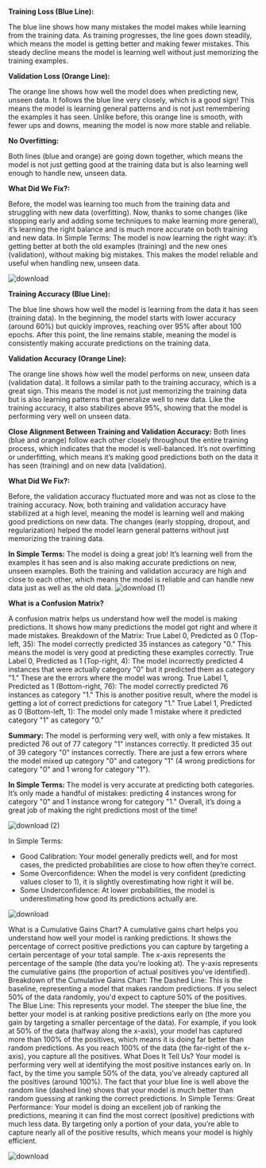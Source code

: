 **Training Loss (Blue Line):**

The blue line shows how many mistakes the model makes while learning from the training data.
As training progresses, the line goes down steadily, which means the model is getting better and making fewer mistakes.
This steady decline means the model is learning well without just memorizing the training examples.

**Validation Loss (Orange Line):**

The orange line shows how well the model does when predicting new, unseen data.
It follows the blue line very closely, which is a good sign! This means the model is learning general patterns and is not just remembering the examples it has seen.
Unlike before, this orange line is smooth, with fewer ups and downs, meaning the model is now more stable and reliable.

**No Overfitting:**

Both lines (blue and orange) are going down together, which means the model is not just getting good at the training data but is also learning well enough to handle new, unseen data.

**What Did We Fix?:** 

Before, the model was learning too much from the training data and struggling with new data (overfitting). Now, thanks to some changes (like stopping early and adding some techniques to make learning more general), it’s learning the right balance and is much more accurate on both training and new data.
In Simple Terms:
The model is now learning the right way: it’s getting better at both the old examples (training) and the new ones (validation), without making big mistakes. This makes the model reliable and useful when handling new, unseen data.

![download](https://github.com/user-attachments/assets/9c919eb9-6ded-4691-bcfd-9da9a5a3f42c)

**Training Accuracy (Blue Line):**

The blue line shows how well the model is learning from the data it has seen (training data).
In the beginning, the model starts with lower accuracy (around 60%) but quickly improves, reaching over 95% after about 100 epochs.
After this point, the line remains stable, meaning the model is consistently making accurate predictions on the training data.

**Validation Accuracy (Orange Line):**

The orange line shows how well the model performs on new, unseen data (validation data).
It follows a similar path to the training accuracy, which is a great sign. This means the model is not just memorizing the training data but is also learning patterns that generalize well to new data.
Like the training accuracy, it also stabilizes above 95%, showing that the model is performing very well on unseen data.

**Close Alignment Between Training and Validation Accuracy:**
Both lines (blue and orange) follow each other closely throughout the entire training process, which indicates that the model is well-balanced. It’s not overfitting or underfitting, which means it’s making good predictions both on the data it has seen (training) and on new data (validation).

**What Did We Fix?:**

Before, the validation accuracy fluctuated more and was not as close to the training accuracy. Now, both training and validation accuracy have stabilized at a high level, meaning the model is learning well and making good predictions on new data.
The changes (early stopping, dropout, and regularization) helped the model learn general patterns without just memorizing the training data.

**In Simple Terms:**
The model is doing a great job! It’s learning well from the examples it has seen and is also making accurate predictions on new, unseen examples. Both the training and validation accuracy are high and close to each other, which means the model is reliable and can handle new data just as well as the old data.
![download (1)](https://github.com/user-attachments/assets/5880e4a9-8b39-4c2d-9c11-6be5bb649e69)


**What is a Confusion Matrix?**

A confusion matrix helps us understand how well the model is making predictions. It shows how many predictions the model got right and where it made mistakes.
Breakdown of the Matrix:
True Label 0, Predicted as 0 (Top-left, 35): The model correctly predicted 35 instances as category "0." This means the model is very good at predicting these examples correctly.
True Label 0, Predicted as 1 (Top-right, 4): The model incorrectly predicted 4 instances that were actually category "0" but it predicted them as category "1." These are the errors where the model was wrong.
True Label 1, Predicted as 1 (Bottom-right, 76): The model correctly predicted 76 instances as category "1." This is another positive result, where the model is getting a lot of correct predictions for category "1."
True Label 1, Predicted as 0 (Bottom-left, 1): The model only made 1 mistake where it predicted category "1" as category "0."

**Summary:**
The model is performing very well, with only a few mistakes.
It predicted 76 out of 77 category "1" instances correctly.
It predicted 35 out of 39 category "0" instances correctly.
There are just a few errors where the model mixed up category "0" and category "1" (4 wrong predictions for category "0" and 1 wrong for category "1").

**In Simple Terms:**
The model is very accurate at predicting both categories.
It’s only made a handful of mistakes: predicting 4 instances wrong for category "0" and 1 instance wrong for category "1."
Overall, it’s doing a great job of making the right predictions most of the time!

![download (2)](https://github.com/user-attachments/assets/a451c744-4367-4649-9f3e-7e04665a4f9c)

In Simple Terms:
* Good Calibration: Your model generally predicts well, and for most cases, the predicted probabilities are close to how often they’re correct.
* Some Overconfidence: When the model is very confident (predicting values closer to 1), it is slightly overestimating how right it will be.
* Some Underconfidence: At lower probabilities, the model is underestimating how good its predictions actually are.

![download](https://github.com/user-attachments/assets/61def23b-1798-4dce-874a-e2dfdc8e9197)

What is a Cumulative Gains Chart?
A cumulative gains chart helps you understand how well your model is ranking predictions.
It shows the percentage of correct positive predictions you can capture by targeting a certain percentage of your total sample.
The x-axis represents the percentage of the sample (the data you’re looking at).
The y-axis represents the cumulative gains (the proportion of actual positives you've identified).
Breakdown of the Cumulative Gains Chart:
The Dashed Line: This is the baseline, representing a model that makes random predictions. If you select 50% of the data randomly, you'd expect to capture 50% of the positives.
The Blue Line: This represents your model. The steeper the blue line, the better your model is at ranking positive predictions early on (the more you gain by targeting a smaller percentage of the data).
For example, if you look at 50% of the data (halfway along the x-axis), your model has captured more than 100% of the positives, which means it is doing far better than random predictions.
As you reach 100% of the data (the far-right of the x-axis), you capture all the positives.
What Does It Tell Us?
Your model is performing very well at identifying the most positive instances early on. In fact, by the time you sample 50% of the data, you’ve already captured all the positives (around 100%).
The fact that your blue line is well above the random line (dashed line) shows that your model is much better than random guessing at ranking the correct predictions.
In Simple Terms:
Great Performance: Your model is doing an excellent job of ranking the predictions, meaning it can find the most correct (positive) predictions with much less data.
By targeting only a portion of your data, you’re able to capture nearly all of the positive results, which means your model is highly efficient.

![download](https://github.com/user-attachments/assets/34ff4b9a-b084-4722-b6ab-7c7ac12c14c0)

